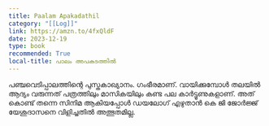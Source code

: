```yaml
---
title: Paalam Apakadathil
category: "[[Log]]"
link: https://amzn.to/4fxQldF
date: 2023-12-19
type: book
recommended: True
local-title: പാലം അപകടത്തിൽ
---
```

പഞ്ചവെടിപ്പാലത്തിന്റെ പുസ്തകാഖ്യാനം. ഗംഭീരമാണ്. വായിക്കുമ്പോൾ തലയിൽ ആദ്യം വരുന്നത് പത്രത്തിലും മാസികയിലും കണ്ട പല കാർട്ടൂണുകളാണ്. അത് കൊണ്ട് തന്നെ സിനിമ ആകിയപ്പോൾ ഡയലോഗ് എഴുതാൻ കെ ജി ജോർജ്ജ് യേശുദാസനെ വിളിച്ചതിൽ അത്ഭുതമില്ല.